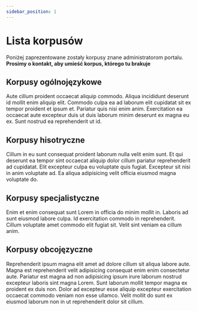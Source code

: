 ```yaml
---
sidebar_position: 1
---
```


# Lista korpusów

Poniżej zaprezentowane zostały korpusy znane administratorom portalu. **Prosimy o kontakt, aby umieść korpus, którego tu brakuje**

## Korpusy ogólnojęzykowe

Aute cillum proident occaecat aliquip commodo. Aliqua incididunt deserunt id mollit enim aliquip elit. Commodo culpa ea ad laborum elit cupidatat sit ex tempor proident et ipsum et. Pariatur quis nisi enim anim. Exercitation ea occaecat aute excepteur duis ut duis laborum minim deserunt ex magna eu ex. Sunt nostrud ea reprehenderit ut id.

## Korpusy hisotryczne
Cillum in eu sunt consequat proident laborum nulla velit enim sunt. Et qui deserunt ea tempor sint occaecat aliquip dolor cillum pariatur reprehenderit ad cupidatat. Elit excepteur culpa eu voluptate quis fugiat. Excepteur sit nisi in anim voluptate ad. Ea aliqua adipisicing velit officia eiusmod magna voluptate do.

## Korpusy specjalistyczne
Enim et enim consequat sunt Lorem in officia do minim mollit in. Laboris ad sunt eiusmod labore culpa. Id exercitation commodo in reprehenderit. Cillum voluptate amet commodo elit fugiat sit. Velit sint veniam ea cillum anim.

## Korpusy obcojęzyczne
Reprehenderit ipsum magna elit amet ad dolore cillum sit aliqua labore aute. Magna est reprehenderit velit adipisicing consequat enim enim consectetur aute. Pariatur est magna ad non adipisicing ipsum irure laborum nostrud excepteur laboris sint magna Lorem. Sunt laborum mollit tempor magna ex proident ex duis non. Dolor ad excepteur esse aliquip excepteur exercitation occaecat commodo veniam non esse ullamco. Velit mollit do sunt ex eiusmod laborum non in ut reprehenderit dolor sit cillum.


